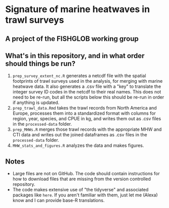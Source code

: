 # Signature of marine heatwaves in trawl surveys 

## A project of the FISHGLOB working group 

## What's in this repository, and in what order should things be run?

1. `prep_survey_extent_nc.R` generates a netcdf file with the spatial footprints of trawl surveys used in the analysis, for merging with marine heatwave data. It also generates a .csv file with a "key" to translate the integer survey ID codes in the netcdf to their real names. This does not need to be re-run, but all the scripts below this should be re-run in order if anything is updated.
1. `prep_trawl_data.Rmd` takes the trawl records from North America and Europe, processes them into a standardized format with columns for region, year, species, and CPUE in kg, and writes them out as .csv files in the `processed-data` folder. 
1. `prep_MHWs.R` merges those trawl records with the appropriate MHW and CTI data and writes out the joined dataframes as .csv files in the `processed-data` folder. 
1. `MHW_stats_and_figures.R` analyzes the data and makes figures. 

## Notes

* Large files are not on GitHub. The code should contain instructions for how to download files that are missing from the version controlled repository. 
* The code makes extensive use of "the tidyverse" and associated packages like `here`. If you aren't familiar with them, just let me (Alexa) know and I can provide base-R translations. 